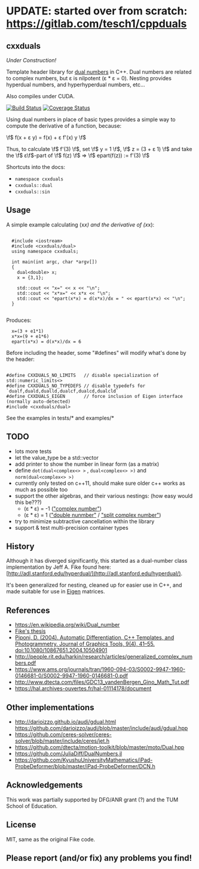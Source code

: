 # UPDATE: started over from scratch: https://gitlab.com/tesch1/cppduals

## cxxduals

*Under Construction!*

Template header library for [dual
numbers](http://en.wikipedia.org/wiki/Dual_number) in C++.  Dual
numbers are related to complex numbers, but &epsilon; is nilpotent
(&epsilon; * &epsilon; = 0).  Nesting provides hyperdual numbers, and
hyperhyperdual numbers, etc...

Also compiles under CUDA.

[![Build Status](https://api.travis-ci.org/tesch1/cxxduals.svg?branch=master)](http://travis-ci.org/tesch1/cxxduals)
[![Coverage Status](https://coveralls.io/repos/github/tesch1/cxxduals/badge.svg?branch=master)](https://coveralls.io/github/tesch1/cxxduals?branch=master)

Using dual numbers in place of basic types provides a simple way to
compute the derivative of a function, because:

\f$ f(x + &epsilon; y) = f(x) + &epsilon; f'(x) y \f$

Thus, to calculate \f$ f'(3) \f$, set \f$ y = 1 \f$, \f$ z = (3 +
&epsilon; 1) \f$ and take the \f$ &epsilon;\f$-part of \f$ f(z) \f$ =>
\f$ epart(f(z)) := f'(3) \f$

Shortcuts into the docs:

- `namespace cxxduals`
- `cxxduals::dual`
- `cxxduals::sin`

## Usage

A simple example calculating (x*x) and the derivative of (x*x):

~~~~~~~~~~~~~~~{.cpp}
  
  #include <iostream>
  #include <cxxduals/dual>
  using namespace cxxduals;
  
  int main(int argc, char *argv[])
  {
    dual<double> x;
    x = {3,1};
  
    std::cout << "x=" << x << "\n";
    std::cout << "x*x=" << x*x << "\n";
    std::cout << "epart(x*x) = d(x*x)/dx = " << epart(x*x) << "\n";
  }
  
~~~~~~~~~~~~~~~

Produces:

~~~~~~~~~~~~~~~
  x=(3 + e1*1)
  x*x=(9 + e1*6)
  epart(x*x) = d(x*x)/dx = 6
~~~~~~~~~~~~~~~


Before including the header, some "#defines" will modify what's done by
the header:

~~~~~~~~~~~~~~~{.cpp}

#define CXXDUALS_NO_LIMITS   // disable specialization of std::numeric_limits<>
#define CXXDUALS_NO_TYPEDEFS // disable typedefs for `dualf,duald,dualld,dualcf,dualcd,dualcld`
#define CXXDUALS_EIGEN       // force inclusion of Eigen interface (normally auto-detected)
#include <cxxduals/dual>

~~~~~~~~~~~~~~~

See the examples in tests/* and examples/*

## TODO

- lots more tests
- let the value_type be a std::vector
- add printer to show the number in linear form (as a matrix)
- define `dot(dual<complex<> >` , `dual<complex<> >)` and
  `norm(dual<complex<> >)`
- currently only tested on c++11, should make sure older c++ works as
  much as possible too
- support the other algebras, and their various nestings: (how easy
  would this be???)
  - (&epsilon; * &epsilon;) = -1  (["complex number"](http://en.wikipedia.org/wiki/Complex_number))
  - (&epsilon; * &epsilon;) = 1 (["double
  nunmber"](http://www.euclideanspace.com/maths/algebra/realNormedAlgebra/other/)
  / ["split complex
  number"](http://en.wikipedia.org/wiki/Split-complex_number))
- try to minimize subtractive cancellation within the library
- support & test multi-precision container types

## History

Although it has diverged significantly, this started as a dual-number
class implementation by Jeff A. Fike found here:
[http://adl.stanford.edu/hyperdual/](http://adl.stanford.edu/hyperdual/).

It's been generalized for nesting, cleaned up for easier use in C++,
and made suitable for use in
[Eigen](http://eigen.tuxfamily.org/index.php?title=Main_Page)
matrices.

## References

- https://en.wikipedia.org/wiki/Dual_number
- [Fike's thesis](http://purl.stanford.edu/jw107zn5044)
- [Piponi, D. (2004). Automatic Differentiation, C++ Templates, and Photogrammetry. Journal of Graphics Tools, 9(4), 41–55. doi:10.1080/10867651.2004.10504901](http://citeseerx.ist.psu.edu/viewdoc/download?doi=10.1.1.89.7749&rep=rep1&type=pdf)
- http://people.rit.edu/harkin/research/articles/generalized_complex_numbers.pdf
- https://www.ams.org/journals/tran/1960-094-03/S0002-9947-1960-0146681-0/S0002-9947-1960-0146681-0.pdf
- http://www.dtecta.com/files/GDC13_vandenBergen_Gino_Math_Tut.pdf
- https://hal.archives-ouvertes.fr/hal-01114178/document

## Other implementations

- http://darioizzo.github.io/audi/gdual.html https://github.com/darioizzo/audi/blob/master/include/audi/gdual.hpp
- https://github.com/ceres-solver/ceres-solver/blob/master/include/ceres/jet.h
- https://github.com/dtecta/motion-toolkit/blob/master/moto/Dual.hpp
- https://github.com/JuliaDiff/DualNumbers.jl
- https://github.com/KyushuUniversityMathematics/iPad-ProbeDeformer/blob/master/iPad-ProbeDeformer/DCN.h

## Acknowledgements

This work was partially supported by DFG/ANR grant (?) and the TUM
School of Education.

## License

MIT, same as the original Fike code.

## Please report (and/or fix) any problems you find!

